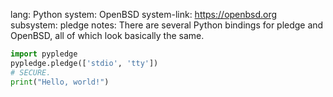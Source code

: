 lang: Python
system: OpenBSD
system-link: https://openbsd.org
subsystem: pledge
notes: There are several Python bindings for pledge and OpenBSD, all of
  which look basically the same.

```python
import pypledge
pypledge.pledge(['stdio', 'tty'])
# SECURE.
print("Hello, world!")
```
